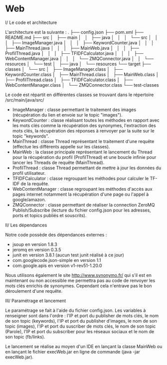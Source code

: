 # Web

I/ Le code et architecture

L'architecture est la suivante :
.
├── config.json
├── pom.xml
├── README.md
├── src
│   ├── main
│   │   ├── java
│   │   │   └── src
│   │   │       ├── ImageManager.java
│   │   │       ├── KeywordCounter.java
│   │   │       ├── MainThread.java
│   │   │       ├── MainWeb.java
│   │   │       ├── ProfilThread.java
│   │   │       ├── TFIDFCalculator.java
│   │   │       ├── WebContentManager.java
│   │   │       └── ZMQConnector.java
│   │   └── resources
│   └── test
│       ├── java
│       └── resources
└── target
    ├── classes
    │   └── src
    │       ├── ImageManager.class
    │       ├── KeywordCounter.class
    │       ├── MainThread.class
    │       ├── MainWeb.class
    │       ├── ProfilThread.class
    │       ├── TFIDFCalculator.class
    │       ├── WebContentManager.class
    │       └── ZMQConnector.class
    └── test-classes

Le code est répartit en différentes classes se trouvant dans le répertoire /src/main/java/src/

- ImageManager : classe permettant le traitement des images (récupération du lien et envoie sur le topic "images").
- KeywordCounter : classe réalisant toutes les méthodes en rapport avec les mots clés comme la récupération des synonymes, l'extraction des mots clés, la récupération des réponses à renvoyer par la suite sur le topic "keywords".
- MainThread : classe Thread représentant le traitement d'une requête (effectue les différents appelle sur les classes).
- MainWeb : la classe principale représentant le lancement du Thread pour la récupération du profil (ProfilThread) et une boucle infinie pour lancer les Threads de requête (MainThread).
- ProfilThread : classe Thread permettant de mettre à jour les données du profil utilisateur.
- TFIDFCalculator : classe regroupant les méthodes pour calculer le TF-IDF de la requête.
- WebContentManager : classe regroupant les méthodes d'accès aux pages internet notamment la récupération d'une page ou l'appel à google/amazon.
- ZMQConnector : classe permettant de réaliser la connection ZeroMQ Publish/Subscribe (lecture du fichier config.json pour les adresses, ports et topics publiés et souscrits).

II/ Les dépendances

Notre code possède des dépendances externes :

- jsoup en version 1.8.3
- jeromq en version 0.3.5
- junit en version 3.8.1 (aucun test junit réalisé à ce jour)
- com.googlecode.json-simple en version 1.1
- com.google.apis en version v1-rev51-1.20.0

Nous utilisons également le site http://www.synonymo.fr/ qui s'il est en maintenant ou non accessible me permettra pas au code de renvoyer les mots clés enrichis de synonymes. Cependant cela n'entrave pas le bon déroulement d'une requête.

III/ Paramétrage et lancement

Le paramétrage se fait à l'aide du fichier config.json. Les variables à renseigner sont dans l'ordre : l'IP et port du publisher de mots clés, le nom de son topic (keywords), l'IP  et port du publisher d'images, le nom de son topic (images), l'IP  et port du suscriber de mots clés, le nom de son topic (Parole), l'IP et port du subscriber pour les réseaux sociaux et le nom de son topic (fb/links).
 
Le lancement se réalise au moyen d'un IDE en lançant la classe MainWeb ou en lançant le fichier execWeb.jar en ligne de commande (java -jar execWeb.jar).
